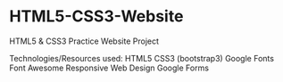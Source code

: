 # HTML5-CSS3-Website
HTML5 &amp; CSS3 Practice Website Project

Technologies/Resources used:
HTML5
CSS3 (bootstrap3)
Google Fonts
Font Awesome
Responsive Web Design
Google Forms
